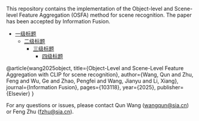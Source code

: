 This repository contains the implementation of the Object-level and Scene-level Feature Aggregation (OSFA) method for scene recognition. 
The paper has been accepted by Information Fusion.

- [一级标题](#一级标题)
  - [二级标题](#二级标题)
    - [三级标题](#三级标题)
      - [四级标题](#四级标题)

@article{wang2025object,
  title={Object-Level and Scene-Level Feature Aggregation with CLIP for scene recognition},
  author={Wang, Qun and Zhu, Feng and Wu, Ge and Zhao, Pengfei and Wang, Jianyu and Li, Xiang},
  journal={Information Fusion},
  pages={103118},
  year={2025},
  publisher={Elsevier}
}

For any questions or issues, please contact Qun Wang (wangqun@sia.cn) or Feng Zhu (fzhu@sia.cn).
